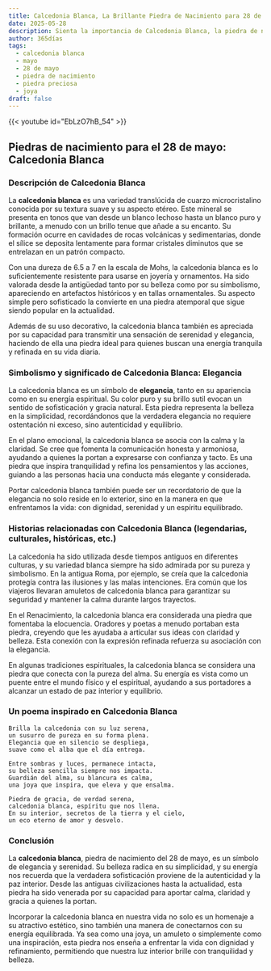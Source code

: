 ```yaml
---
title: Calcedonia Blanca, La Brillante Piedra de Nacimiento para 28 de mayo
date: 2025-05-28
description: Sienta la importancia de Calcedonia Blanca, la piedra de nacimiento de 28 de mayo que simboliza Elegancia. Deje que su belleza y significado iluminen su día.
author: 365días
tags:
  - calcedonia blanca
  - mayo
  - 28 de mayo
  - piedra de nacimiento
  - piedra preciosa
  - joya
draft: false
---
```


{{< youtube id="EbLzO7hB_54" >}}

## Piedras de nacimiento para el 28 de mayo: Calcedonia Blanca

### Descripción de Calcedonia Blanca

La **calcedonia blanca** es una variedad translúcida de cuarzo microcristalino conocida por su textura suave y su aspecto etéreo. Este mineral se presenta en tonos que van desde un blanco lechoso hasta un blanco puro y brillante, a menudo con un brillo tenue que añade a su encanto. Su formación ocurre en cavidades de rocas volcánicas y sedimentarias, donde el sílice se deposita lentamente para formar cristales diminutos que se entrelazan en un patrón compacto.

Con una dureza de 6.5 a 7 en la escala de Mohs, la calcedonia blanca es lo suficientemente resistente para usarse en joyería y ornamentos. Ha sido valorada desde la antigüedad tanto por su belleza como por su simbolismo, apareciendo en artefactos históricos y en tallas ornamentales. Su aspecto simple pero sofisticado la convierte en una piedra atemporal que sigue siendo popular en la actualidad.

Además de su uso decorativo, la calcedonia blanca también es apreciada por su capacidad para transmitir una sensación de serenidad y elegancia, haciendo de ella una piedra ideal para quienes buscan una energía tranquila y refinada en su vida diaria.

### Simbolismo y significado de Calcedonia Blanca: Elegancia

La calcedonia blanca es un símbolo de **elegancia**, tanto en su apariencia como en su energía espiritual. Su color puro y su brillo sutil evocan un sentido de sofisticación y gracia natural. Esta piedra representa la belleza en la simplicidad, recordándonos que la verdadera elegancia no requiere ostentación ni exceso, sino autenticidad y equilibrio.

En el plano emocional, la calcedonia blanca se asocia con la calma y la claridad. Se cree que fomenta la comunicación honesta y armoniosa, ayudando a quienes la portan a expresarse con confianza y tacto. Es una piedra que inspira tranquilidad y refina los pensamientos y las acciones, guiando a las personas hacia una conducta más elegante y considerada.

Portar calcedonia blanca también puede ser un recordatorio de que la elegancia no solo reside en lo exterior, sino en la manera en que enfrentamos la vida: con dignidad, serenidad y un espíritu equilibrado.

### Historias relacionadas con Calcedonia Blanca (legendarias, culturales, históricas, etc.)

La calcedonia ha sido utilizada desde tiempos antiguos en diferentes culturas, y su variedad blanca siempre ha sido admirada por su pureza y simbolismo. En la antigua Roma, por ejemplo, se creía que la calcedonia protegía contra las ilusiones y las malas intenciones. Era común que los viajeros llevaran amuletos de calcedonia blanca para garantizar su seguridad y mantener la calma durante largos trayectos.

En el Renacimiento, la calcedonia blanca era considerada una piedra que fomentaba la elocuencia. Oradores y poetas a menudo portaban esta piedra, creyendo que les ayudaba a articular sus ideas con claridad y belleza. Esta conexión con la expresión refinada refuerza su asociación con la elegancia.

En algunas tradiciones espirituales, la calcedonia blanca se considera una piedra que conecta con la pureza del alma. Su energía es vista como un puente entre el mundo físico y el espiritual, ayudando a sus portadores a alcanzar un estado de paz interior y equilibrio.

### Un poema inspirado en Calcedonia Blanca

```
Brilla la calcedonia con su luz serena,  
un susurro de pureza en su forma plena.  
Elegancia que en silencio se despliega,  
suave como el alba que el día entrega.  

Entre sombras y luces, permanece intacta,  
su belleza sencilla siempre nos impacta.  
Guardián del alma, su blancura es calma,  
una joya que inspira, que eleva y que ensalma.  

Piedra de gracia, de verdad serena,  
calcedonia blanca, espíritu que nos llena.  
En su interior, secretos de la tierra y el cielo,  
un eco eterno de amor y desvelo.  
```

### Conclusión

La **calcedonia blanca**, piedra de nacimiento del 28 de mayo, es un símbolo de elegancia y serenidad. Su belleza radica en su simplicidad, y su energía nos recuerda que la verdadera sofisticación proviene de la autenticidad y la paz interior. Desde las antiguas civilizaciones hasta la actualidad, esta piedra ha sido venerada por su capacidad para aportar calma, claridad y gracia a quienes la portan.

Incorporar la calcedonia blanca en nuestra vida no solo es un homenaje a su atractivo estético, sino también una manera de conectarnos con su energía equilibrada. Ya sea como una joya, un amuleto o simplemente como una inspiración, esta piedra nos enseña a enfrentar la vida con dignidad y refinamiento, permitiendo que nuestra luz interior brille con tranquilidad y belleza.
